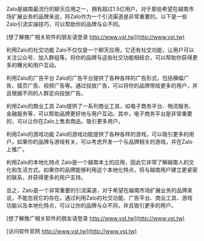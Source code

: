 Zalo是越南最流行的聊天应用之一，拥有超过1.5亿用户。对于那些希望在越南市场扩展业务的品牌来说，将Zalo作为一个引流渠道是非常重要的。以下是一些Zalo引流实操技巧，可以帮助你的品牌与众不同。

[想了解推广相关软件的朋友请登录 http://www.vst.tw](http://www.vst.tw)

利用Zalo的社交功能
Zalo不仅仅是一个聊天应用，它还有社交功能，让用户可以关注公众号、加入群组等。将你的品牌与这些社交功能相结合，可以帮助你获得更多的曝光和用户互动。

利用Zalo的广告平台
Zalo的广告平台提供了各种各样的广告形式，包括横幅广告、插页广告、视频广告等。通过投放广告，可以将你的品牌带给更多的用户，并且根据不同的人群定向投放广告。

利用Zalo的商业工具
Zalo提供了一系列商业工具，如电子商务平台、物流服务、金融服务等，可以帮助品牌更好地与用户互动。其中，电子商务平台是非常重要的，可以让你在Zalo上售卖商品，吸引更多用户。

利用Zalo的游戏功能
Zalo的游戏功能提供了各种各样的游戏，可以吸引更多的用户。如果你的品牌与游戏有关，可以考虑开发一个与品牌相关的游戏，并在Zalo上推广。

利用Zalo的本地化特点
Zalo是一个越南本土的应用，因此它非常了解越南人的文化和生活方式。如果你的品牌能够利用这个本地化特点，将与越南用户建立更紧密的联系，并获得更多的用户支持。

总之，Zalo是一个非常重要的引流渠道，对于希望在越南市场扩展业务的品牌来说，不能忽视它的存在。通过利用Zalo的社交功能、广告平台、商业工具、游戏功能以及本地化特点，可以让你的品牌与众不同，并且吸引更多的用户。

[想了解推广相关软件的朋友请登录 http://www.vst.tw](http://www.vst.tw)


[访问软件官网 http://www.vst.tw](http://www.vst.tw)
